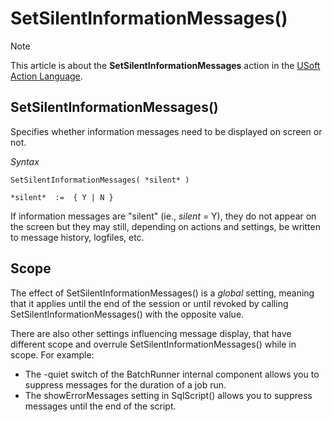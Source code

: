# SetSilentInformationMessages()



> [!NOTE]
> This article is about the **SetSilentInformationMessages** action in the [USoft Action Language](/docs/Task%20flow/Action%20Language%20reference/USoft%20Action%20Language.md).

## **SetSilentInformationMessages()**

Specifies whether information messages need to be displayed on screen or not.

*Syntax*

```
SetSilentInformationMessages( *silent* )

*silent*  :=  { Y | N }
```

If information messages are "silent" (ie., *silent* = Y), they do not appear on the screen but they may still, depending on actions and settings, be written to message history, logfiles, etc.

## Scope

The effect of SetSilentInformationMessages() is a *global* setting, meaning that it applies until the end of the session or until revoked by calling SetSilentInformationMessages() with the opposite value.

There are also other settings influencing message display, that have different scope and overrule SetSilentInformationMessages() while in scope. For example:

- The -quiet switch of the BatchRunner internal component allows you to suppress messages for the duration of a job run.
- The showErrorMessages setting in SqlScript() allows you to suppress messages until the end of the script.